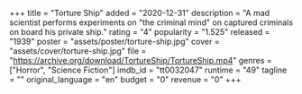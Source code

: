 +++
title = "Torture Ship"
added = "2020-12-31"
description = "A mad scientist performs experiments on \"the criminal mind\" on captured criminals on board his private ship."
rating = "4"
popularity = "1.525"
released = "1939"
poster = "assets/poster/torture-ship.jpg"
cover = "assets/cover/torture-ship.jpg"
file = "https://archive.org/download/TortureShip/TortureShip.mp4"
genres = ["Horror", "Science Fiction"]
imdb_id = "tt0032047"
runtime = "49"
tagline = ""
original_language = "en"
budget = "0"
revenue = "0"
+++

